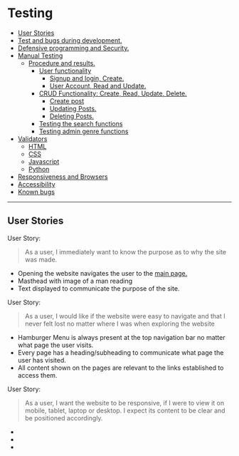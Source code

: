 # Testing

* [User Stories](#user-stories)
* [Test and bugs during development.](#test-and-bugs-during-development)
* [Defensive programming and Security.](#defensive-programming-and-security)
* [Manual Testing](#manual-testing)
  * [Procedure and results.](#procedure-and-results)
    * [User functionality](#user-functionality)
      * [Signup and login, Create.](#signup-and-login--create)
      * [User Account, Read and Update.](#user-account--read-and-update)
    * [CRUD Functionality: Create, Read, Update, Delete.](#post--comments--and-like-functionality-create--read--update--delete)
      * [Create post](#create-post)
      * [Updating Posts.](#updating-posts)
      * [Deleting Posts.](#updating-posts)
    * [Testing the search functions](#testing-the-search-function)
    * [Testing admin genre functions](#testing-admin-category-function)
* [Validators](#validators)
    * [HTML](#html)
    * [CSS](#css)
    * [Javascript](#javascript)
    * [Python](#python)
* [Responsiveness and Browsers](#responsiveness-and-browsers)
* [Accessibility](#accessibility)
* [Known bugs](#known-bugs)

****

## User Stories

User Story:
> As a user, I immediately want to know the purpose as to why the site was made.

- Opening the website navigates the user to the [main page.](https://papercuts-project.herokuapp.com/)
- Masthead with image of a man reading 
- Text displayed to communicate the purpose of the site.

User Story:
> As a user, I would like if the website were easy to navigate and that I never felt lost no matter where I was 
when exploring the website

- Hamburger Menu is always present at the top navigation bar no matter what page the user visits.
- Every page has a heading/subheading to communicate what page the user has visited.
- All content shown on the pages are relevant to the links established to access them.

User Story: 
> As a user, I want the website to be responsive, if I were to view it on mobile, tablet, laptop or desktop. I expect
its content to be clear and be positioned accordingly.

- 
- 
- 
